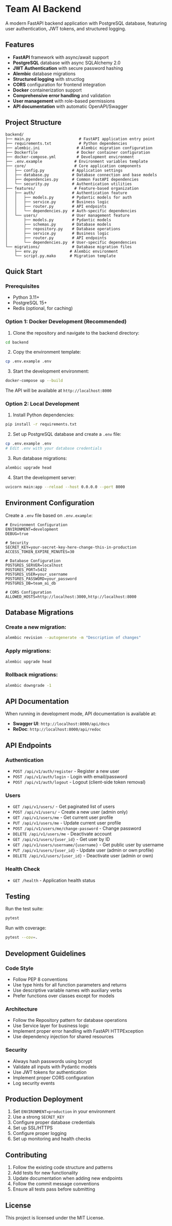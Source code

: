 # Team AI Backend

A modern FastAPI backend application with PostgreSQL database, featuring user authentication, JWT tokens, and structured logging.

## Features

- **FastAPI** framework with async/await support
- **PostgreSQL** database with async SQLAlchemy 2.0
- **JWT Authentication** with secure password hashing
- **Alembic** database migrations
- **Structured logging** with structlog
- **CORS** configuration for frontend integration
- **Docker** containerization support
- **Comprehensive error handling** and validation
- **User management** with role-based permissions
- **API documentation** with automatic OpenAPI/Swagger

## Project Structure

```
backend/
├── main.py                     # FastAPI application entry point
├── requirements.txt            # Python dependencies
├── alembic.ini                # Alembic migration configuration
├── Dockerfile                 # Docker container configuration
├── docker-compose.yml         # Development environment
├── .env.example              # Environment variables template
├── core/                     # Core application components
│   ├── config.py            # Application settings
│   ├── database.py          # Database connection and base models
│   ├── dependencies.py      # Common FastAPI dependencies
│   └── security.py          # Authentication utilities
├── features/                 # Feature-based organization
│   ├── auth/                # Authentication feature
│   │   ├── models.py        # Pydantic models for auth
│   │   ├── service.py       # Business logic
│   │   ├── router.py        # API endpoints
│   │   └── dependencies.py  # Auth-specific dependencies
│   └── users/               # User management feature
│       ├── models.py        # Pydantic models
│       ├── schemas.py       # Database models
│       ├── repository.py    # Database operations
│       ├── service.py       # Business logic
│       ├── router.py        # API endpoints
│       └── dependencies.py  # User-specific dependencies
└── migrations/              # Database migration files
    ├── env.py              # Alembic environment
    └── script.py.mako      # Migration template
```

## Quick Start

### Prerequisites

- Python 3.11+
- PostgreSQL 15+
- Redis (optional, for caching)

### Option 1: Docker Development (Recommended)

1. Clone the repository and navigate to the backend directory:

```bash
cd backend
```

2. Copy the environment template:

```bash
cp .env.example .env
```

3. Start the development environment:

```bash
docker-compose up --build
```

The API will be available at `http://localhost:8000`

### Option 2: Local Development

1. Install Python dependencies:

```bash
pip install -r requirements.txt
```

2. Set up PostgreSQL database and create a `.env` file:

```bash
cp .env.example .env
# Edit .env with your database credentials
```

3. Run database migrations:

```bash
alembic upgrade head
```

4. Start the development server:

```bash
uvicorn main:app --reload --host 0.0.0.0 --port 8000
```

## Environment Configuration

Create a `.env` file based on `.env.example`:

```env
# Environment Configuration
ENVIRONMENT=development
DEBUG=true

# Security
SECRET_KEY=your-secret-key-here-change-this-in-production
ACCESS_TOKEN_EXPIRE_MINUTES=30

# Database Configuration
POSTGRES_SERVER=localhost
POSTGRES_PORT=5432
POSTGRES_USER=your_username
POSTGRES_PASSWORD=your_password
POSTGRES_DB=team_ai_db

# CORS Configuration
ALLOWED_HOSTS=http://localhost:3000,http://localhost:8000
```

## Database Migrations

### Create a new migration:

```bash
alembic revision --autogenerate -m "Description of changes"
```

### Apply migrations:

```bash
alembic upgrade head
```

### Rollback migrations:

```bash
alembic downgrade -1
```

## API Documentation

When running in development mode, API documentation is available at:

- **Swagger UI**: `http://localhost:8000/api/docs`
- **ReDoc**: `http://localhost:8000/api/redoc`

## API Endpoints

### Authentication

- `POST /api/v1/auth/register` - Register a new user
- `POST /api/v1/auth/login` - Login with email/password
- `POST /api/v1/auth/logout` - Logout (client-side token removal)

### Users

- `GET /api/v1/users/` - Get paginated list of users
- `POST /api/v1/users/` - Create a new user (admin only)
- `GET /api/v1/users/me` - Get current user profile
- `PUT /api/v1/users/me` - Update current user profile
- `POST /api/v1/users/me/change-password` - Change password
- `DELETE /api/v1/users/me` - Deactivate account
- `GET /api/v1/users/{user_id}` - Get user by ID
- `GET /api/v1/users/username/{username}` - Get public user by username
- `PUT /api/v1/users/{user_id}` - Update user (admin or own profile)
- `DELETE /api/v1/users/{user_id}` - Deactivate user (admin or own)

### Health Check

- `GET /health` - Application health status

## Testing

Run the test suite:

```bash
pytest
```

Run with coverage:

```bash
pytest --cov=.
```

## Development Guidelines

### Code Style

- Follow PEP 8 conventions
- Use type hints for all function parameters and returns
- Use descriptive variable names with auxiliary verbs
- Prefer functions over classes except for models

### Architecture

- Follow the Repository pattern for database operations
- Use Service layer for business logic
- Implement proper error handling with FastAPI HTTPException
- Use dependency injection for shared resources

### Security

- Always hash passwords using bcrypt
- Validate all inputs with Pydantic models
- Use JWT tokens for authentication
- Implement proper CORS configuration
- Log security events

## Production Deployment

1. Set `ENVIRONMENT=production` in your environment
2. Use a strong `SECRET_KEY`
3. Configure proper database credentials
4. Set up SSL/HTTPS
5. Configure proper logging
6. Set up monitoring and health checks

## Contributing

1. Follow the existing code structure and patterns
2. Add tests for new functionality
3. Update documentation when adding new endpoints
4. Follow the commit message conventions
5. Ensure all tests pass before submitting

## License

This project is licensed under the MIT License.
